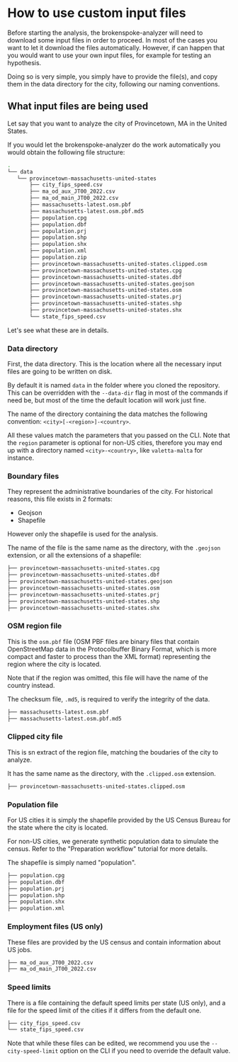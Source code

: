# How to use custom input files

Before starting the analysis, the brokenspoke-analyzer will need to download
some input files in order to proceed. In most of the cases you want to let it
download the files automatically. However, if can happen that you would want to
use your own input files, for example for testing an hypothesis.

Doing so is very simple, you simply have to provide the file(s), and copy them
in the data directory for the city, following our naming conventions.

## What input files are being used

Let say that you want to analyze the city of Provincetown, MA in the United
States.

If you would let the brokenspoke-analyzer do the work automatically you would
obtain the following file structure:

```sh
.
└── data
   └── provincetown-massachusetts-united-states
       ├── city_fips_speed.csv
       ├── ma_od_aux_JT00_2022.csv
       ├── ma_od_main_JT00_2022.csv
       ├── massachusetts-latest.osm.pbf
       ├── massachusetts-latest.osm.pbf.md5
       ├── population.cpg
       ├── population.dbf
       ├── population.prj
       ├── population.shp
       ├── population.shx
       ├── population.xml
       ├── population.zip
       ├── provincetown-massachusetts-united-states.clipped.osm
       ├── provincetown-massachusetts-united-states.cpg
       ├── provincetown-massachusetts-united-states.dbf
       ├── provincetown-massachusetts-united-states.geojson
       ├── provincetown-massachusetts-united-states.osm
       ├── provincetown-massachusetts-united-states.prj
       ├── provincetown-massachusetts-united-states.shp
       ├── provincetown-massachusetts-united-states.shx
       └── state_fips_speed.csv
```

Let's see what these are in details.

### Data directory

First, the data directory. This is the location where all the necessary input
files are going to be written on disk.

By default it is named `data` in the folder where you cloned the repository.
This can be overridden with the `--data-dir` flag in most of the commands if
need be, but most of the time the default location will work just fine.

The name of the directory containing the data matches the following convention:
`<city>[-<region>]-<country>`.

All these values match the parameters that you passed on the CLI. Note that the
`region` parameter is optional for non-US cities, therefore you may end up with
a directory named `<city>-<country>`, like `valetta-malta` for instance.

### Boundary files

They represent the administrative boundaries of the city. For historical
reasons, this file exists in 2 formats:

- Geojson
- Shapefile

However only the shapefile is used for the analysis.

The name of the file is the same name as the directory, with the `.geojson`
extension, or all the extensions of a shapefile:

```sh
├── provincetown-massachusetts-united-states.cpg
├── provincetown-massachusetts-united-states.dbf
├── provincetown-massachusetts-united-states.geojson
├── provincetown-massachusetts-united-states.osm
├── provincetown-massachusetts-united-states.prj
├── provincetown-massachusetts-united-states.shp
├── provincetown-massachusetts-united-states.shx
```

### OSM region file

This is the `osm.pbf` file (OSM PBF files are binary files that contain
OpenStreetMap data in the Protocolbuffer Binary Format, which is more compact
and faster to process than the XML format) representing the region where the
city is located.

Note that if the region was omitted, this file will have the name of the country
instead.

The checksum file, `.md5`, is required to verify the integrity of the data.

```sh
├── massachusetts-latest.osm.pbf
├── massachusetts-latest.osm.pbf.md5
```

### Clipped city file

This is sn extract of the region file, matching the boudaries of the city to
analyze.

It has the same name as the directory, with the `.clipped.osm` extension.

```sh
├── provincetown-massachusetts-united-states.clipped.osm
```

### Population file

For US cities it is simply the shapefile provided by the US Census Bureau for
the state where the city is located.

For non-US cities, we generate synthetic population data to simulate the census.
Refer to the "Preparation workflow" tutorial for more details.

The shapefile is simply named "population".

```sh
├── population.cpg
├── population.dbf
├── population.prj
├── population.shp
├── population.shx
├── population.xml
```

### Employment files (US only)

These files are provided by the US census and contain information about US jobs.

```sh
├── ma_od_aux_JT00_2022.csv
├── ma_od_main_JT00_2022.csv
```

### Speed limits

There is a file containing the default speed limits per state (US only), and a
file for the speed limit of the cities if it differs from the default one.

```sh
├── city_fips_speed.csv
└── state_fips_speed.csv
```

Note that while these files can be edited, we recommend you use the
`--city-speed-limit` option on the CLI if you need to override the default
value.

